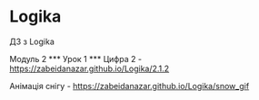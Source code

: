 # Logika
ДЗ з Logika



Модуль 2 *** Урок 1 *** Цифра 2 - https://zabeidanazar.github.io/Logika/2.1.2

Анімація снігу - https://zabeidanazar.github.io/Logika/snow_gif
